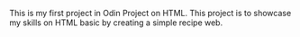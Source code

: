This is my first project in Odin Project on HTML.
This project is to showcase my skills on HTML basic by creating a simple recipe web.